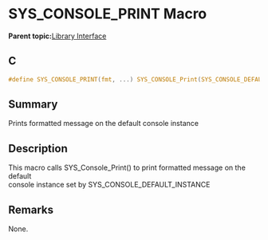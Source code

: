 # SYS\_CONSOLE\_PRINT Macro

**Parent topic:**[Library Interface](GUID-4923B60C-900F-4BB5-91B7-CE4CA6ED4059.md)

## C

```c
#define SYS_CONSOLE_PRINT(fmt, ...) SYS_CONSOLE_Print(SYS_CONSOLE_DEFAULT_INSTANCE, fmt, ##__VA_ARGS__)

```

## Summary

Prints formatted message on the default console instance

## Description

This macro calls SYS\_Console\_Print\(\) to print formatted message on the default<br />console instance set by SYS\_CONSOLE\_DEFAULT\_INSTANCE

## Remarks

None.

